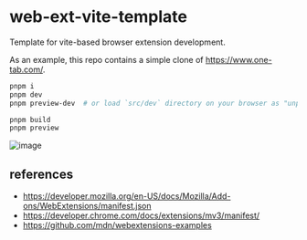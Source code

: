 # web-ext-vite-template

Template for vite-based browser extension development.

As an example, this repo contains a simple clone of https://www.one-tab.com/.

```sh
pnpm i
pnpm dev
pnpm preview-dev  # or load `src/dev` directory on your browser as "unpacked extension"

pnpm build
pnpm preview
```

![image](https://user-images.githubusercontent.com/4232207/218294748-00ba6b0f-035b-4475-9dfb-17a61a4cbe44.png)

## references

- https://developer.mozilla.org/en-US/docs/Mozilla/Add-ons/WebExtensions/manifest.json
- https://developer.chrome.com/docs/extensions/mv3/manifest/
- https://github.com/mdn/webextensions-examples
